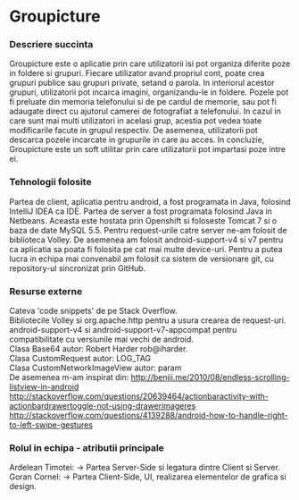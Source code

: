 # Groupicture
### Descriere succinta
Groupicture este o aplicatie prin care utilizatorii isi pot organiza diferite poze in foldere si grupuri. Fiecare utilizator avand propriul cont, poate crea grupuri publice sau grupuri private, setand o parola. In interiorul acestor grupuri, utilizatorii pot incarca imagini, organizandu-le in foldere. Pozele pot fi preluate din memoria telefonului si de pe cardul de memorie, sau pot fi adaugate direct cu ajutorul camerei de fotografiat a telefonului. In cazul in care sunt mai multi utilizatori in acelasi grup, acestia pot vedea toate modificarile facute in grupul respectiv. De asemenea, utilizatorii pot descarca pozele incarcate in grupurile in care au acces. In concluzie, Groupicture este un soft utilitar prin care utilizatorii pot impartasi poze intre ei.

### Tehnologii folosite
Partea de client, aplicatia pentru android, a fost programata in Java, folosind IntelliJ IDEA ca IDE. 
Partea de server a fost programata folosind Java in Netbeans. Aceasta este hostata prin Openshift si foloseste Tomcat 7 si o baza de date MySQL 5.5.
Pentru request-urile catre server ne-am folosit de biblioteca Volley. De asemenea am folosit android-support-v4 si v7 pentru ca aplicatia sa poata fi folosita pe cat mai multe device-uri.
Pentru a putea lucra in echipa mai convenabil am folosit ca sistem de versionare git, cu repository-ul sincronizat prin GitHub.

### Resurse externe
Cateva 'code snippets' de pe Stack Overflow.                                                                                    
Bibliotecile Volley si org.apache.http pentru a usura crearea de request-uri.                                  
android-support-v4 si android-support-v7-appcompat pentru compatibilitate cu versiunile mai vechi de android.                   
Clasa Base64 autor:  Robert Harder rob@iharder.                              
Clasa CustomRequest autor: LOG_TAG                
Clasa CustomNetworkImageView autor: param            
De asemenea m-am inspirat din: http://benjii.me/2010/08/endless-scrolling-listview-in-android                         
http://stackoverflow.com/questions/20639464/actionbaractivity-with-actionbardrawertoggle-not-using-drawerimageres          
http://stackoverflow.com/questions/4139288/android-how-to-handle-right-to-left-swipe-gestures                  


### Rolul in echipa - atributii principale
Ardelean Timotei: -> Partea Server-Side si legatura dintre Client si Server.                                    
Goran Cornel: -> Partea Client-Side, UI, realizarea elementelor de grafica si design.
